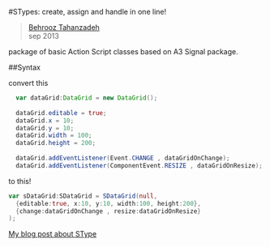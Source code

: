 #STypes: create, assign and handle in one line!
> [Behrooz Tahanzadeh](http://b-tz.com)<br/>
> sep 2013

package of basic Action Script classes based on A3 Signal package.


##Syntax

convert this
```ActionScript
  var dataGrid:DataGrid = new DataGrid();
  
  dataGrid.editable = true;
  dataGrid.x = 10;
  dataGrid.y = 10;
  dataGrid.width = 100;
  dataGrid.height = 200;
  
  dataGrid.addEventListener(Event.CHANGE , dataGridOnChange);
  dataGrid.addEventListener(ComponentEvent.RESIZE , dataGridOnResize);
```
to this!
```ActionScript
var sDataGrid:SDataGrid = SDataGrid(null,
  {editable:true, x:10, y:10, width:100, height:200},
  {change:dataGridOnChange , resize:dataGridOnResize}
);
```

[My blog post about SType](http://b-tz.com/2013/09/stype-action-script-library/)<br/>


